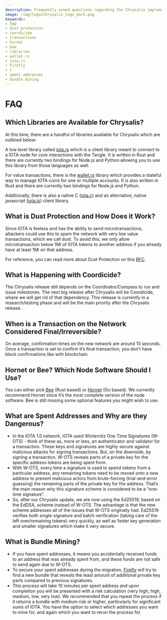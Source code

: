 ```yaml
---
description: Frequently asked questions regarding the Chrysalis implementation. 
image: /img/logo/Chrysalis_logo_dark.png
keywords:
- FAQ
- dust protection
- coordicide
- transactions
- hornet
- bee
- libraries
- wallet.rs
- iota.rs
- Firefly
- C
- spent addresses
- bundle mining
---
```

# FAQ


## Which Libraries are Available for Chrysalis?

At this time, there are a handful of libraries available for Chrysalis which are outlined below:

A low level library called [iota.rs](https://github.com/iotaledger/iota.rs) which is a client library meant to connect to a IOTA node for core interactions with the Tangle. It is written in Rust and there are currently two bindings for Node.js and Python allowing you to use this library from those languages as well. 

For value transactions, there is the [wallet.rs](https://github.com/iotaledger/wallet.rs) library which provides a stateful way to manage IOTA coins for one or multiple accounts. It is also written in Rust and there are currently two bindings for Node.js and Python. 

Additionally, there is also a native C ([iota.c](https://github.com/iotaledger/iota.c)) and an alternative, native javascript ([iota.js](https://github.com/iotaledger/iota.js/tree/chrysalis)) client library. 

## What is Dust Protection and How Does it Work?

Since IOTA is feeless and has the ability to send microtransactions, attackers could use this to spam the network with very low value transactions, which we call dust. To avoid this, we only allow microtransaction below 1Mi of IOTA tokens to another address if you already have at least 1Mi on that address.

For reference, you can read more about Dust Protection on this [RFC](https://github.com/iotaledger/protocol-rfcs/pull/32).

## What is Happening with Coordicide?

The Chrysalis release still depends on the Coordinator/Compass to run and issue milestones. The next big release after Chrysalis will be Coordicide, where we will get rid of that dependency. This release is currently in a research/testing phase and will be the main priority after the Chrysalis release.

## When is a Transaction on the Network Considered Final/Irreversible?

On average, confirmation times on the new network are around 10 seconds. Once a transaction is set to confirm it’s final transaction, you don’t have block confirmations like with blockchain.

## Hornet or Bee? Which Node Software Should I Use?

You can either pick [Bee](https://wiki.iota.org/bee/getting_started/getting_started) (Rust based) or [Hornet](https://wiki.iota.org/hornet/welcome) (Go based). We currently recommend Hornet since it’s the most complete version of the node software. Bee is still missing some optional features you might wish to use.

## What are Spent Addresses and Why are they Dangerous?
- In the IOTA 1.0 network, IOTA used Winternitz One Time Signatures (W-OTS) - think of these as, more or less, an authenticator and validator for a transaction. These keys and signatures are highly secure against malicious attacks for signing transactions. But, on the downside, by signing a transaction, W-OTS reveals parts of a private key for the specific address tokens are being spent from. 
- With W-OTS, every time a signature is used to spend tokens from a particular address, any remaining tokens need to be moved onto a new address to prevent malicious actors from brute-forcing (trial-and-error guessing) the remaining parts of the private key for the address. That’s the main reason why this signature scheme is considered to be a “one-time signature”. 
- So, after our Chrysalis update, we are now using the Ed25519, based on the EdDSA, scheme instead of W-OTS. The advantage is that the new scheme addresses all of the issues that W-OTS originally had. Ed25519 verifies both single-signature and batch verification (taking care of the left over/remaining tokens) very quickly, as well as faster key generation and smaller signatures which make it very secure. 

## What is Bundle Mining?
-  If you have spent addresses, it means you accidentally received funds to an address that was already spent from, and these funds are not safe to send again due to W-OTS. 
-  To secure your spent addresses during the migration, [Firefly](https://github.com/iotaledger/firefly) will try to find a new bundle that reveals the least amount of additional private key parts compared to previous signatures.
- This process will take 10 minutes per spent address and upon completion you will be presented with a risk calculation (very high, high, medium, low, very low). We recommended that you repeat the process if it returns a bundle with medium risk or higher, particularly for significant sums of IOTA. You have the option to select which addresses you want to mine for, and again which you want to rerun the process for.
